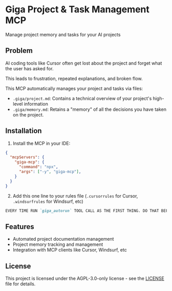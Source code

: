 # Giga Project & Task Management MCP

Manage project memory and tasks for your AI projects

## Problem

AI coding tools like Cursor often get lost about the project and forget what the user has asked for.

This leads to frustration, repeated explanations, and broken flow. 

This MCP automatically manages your project and tasks via files:

* `.giga/project.md`: Contains a technical overview of your project's high-level information
* `.giga/memory.md`: Retains a "memory" of all the decisions you have taken on the project.

## Installation

1. Install the MCP in your IDE:

```json
{
  "mcpServers": {
    "giga-mcp": {
      "command": "npx",
      "args": ["-y", "giga-mcp"],
    }
  }
}
```

2. Add this one line to your rules file (`.cursorrules` for Cursor, `.windsurfrules` for Windsurf, etc)

```md
EVERY TIME RUN `giga_autorun` TOOL CALL AS THE FIRST THING. DO THAT BEFORE DOING ANYTHING ELSE. STRICTLY FOLLOW ALL INSTRUCTIONS FROM THE RESULT FIRST!
```

## Features

* Automated project documentation management
* Project memory tracking and management
* Integration with MCP clients like Cursor, Windsurf, etc

## License

This project is licensed under the AGPL-3.0-only license - see the [LICENSE](LICENSE) file for details.
